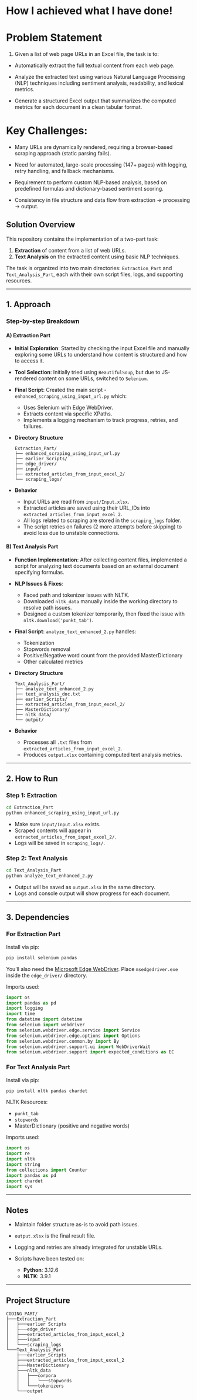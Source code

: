 # How I achieved what I have done!

# Problem Statement
1. Given a list of web page URLs in an Excel file, the task is to:

- Automatically extract the full textual content from each web page.

- Analyze the extracted text using various Natural Language Processing (NLP) techniques including sentiment analysis, readability, and lexical metrics.

- Generate a structured Excel output that summarizes the computed metrics for each document in a clean tabular format.

# Key Challenges:
- Many URLs are dynamically rendered, requiring a browser-based scraping approach (static parsing fails).

- Need for automated, large-scale processing (147+ pages) with logging, retry handling, and fallback mechanisms.

- Requirement to perform custom NLP-based analysis, based on predefined formulas and dictionary-based sentiment scoring.

- Consistency in file structure and data flow from extraction → processing → output.

## Solution Overview

This repository contains the implementation of a two-part task:

1. **Extraction** of content from a list of web URLs.
2. **Text Analysis** on the extracted content using basic NLP techniques.

The task is organized into two main directories: `Extraction_Part` and `Text_Analysis_Part`, each with their own script files, logs, and supporting resources.

---

## 1. Approach

### Step-by-step Breakdown

#### A) **Extraction Part**

* **Initial Exploration**: Started by checking the input Excel file and manually exploring some URLs to understand how content is structured and how to access it.

* **Tool Selection**: Initially tried using `BeautifulSoup`, but due to JS-rendered content on some URLs, switched to `Selenium`.

* **Final Script**: Created the main script - `enhanced_scraping_using_input_url.py` which:

  * Uses Selenium with Edge WebDriver.
  * Extracts content via specific XPaths.
  * Implements a logging mechanism to track progress, retries, and failures.

* **Directory Structure**

  ```
  Extraction_Part/
  ├── enhanced_scraping_using_input_url.py
  ├── earlier Scripts/
  ├── edge_driver/
  ├── input/
  ├── extracted_articles_from_input_excel_2/
  └── scraping_logs/
  ```

* **Behavior**

  * Input URLs are read from `input/Input.xlsx`.
  * Extracted articles are saved using their URL\_IDs into `extracted_articles_from_input_excel_2`.
  * All logs related to scraping are stored in the `scraping_logs` folder.
  * The script retries on failures (2 more attempts before skipping) to avoid loss due to unstable connections.

#### B) **Text Analysis Part**

* **Function Implementation**: After collecting content files, implemented a script for analyzing text documents based on an external document specifying formulas.

* **NLP Issues & Fixes**:

  * Faced path and tokenizer issues with NLTK.
  * Downloaded `nltk_data` manually inside the working directory to resolve path issues.
  * Designed a custom tokenizer temporarily, then fixed the issue with `nltk.download('punkt_tab')`.

* **Final Script**: `analyze_text_enhanced_2.py` handles:

  * Tokenization
  * Stopwords removal
  * Positive/Negative word count from the provided MasterDictionary
  * Other calculated metrics

* **Directory Structure**

  ```
  Text_Analysis_Part/
  ├── analyze_text_enhanced_2.py
  ├── text_analysis_doc.txt
  ├── earlier_Scripts/
  ├── extracted_articles_from_input_excel_2/
  ├── MasterDictionary/
  ├── nltk_data/
  └── output/
  ```

* **Behavior**

  * Processes all `.txt` files from `extracted_articles_from_input_excel_2`.
  * Produces `output.xlsx` containing computed text analysis metrics.

---

## 2. How to Run

### Step 1: Extraction

```bash
cd Extraction_Part
python enhanced_scraping_using_input_url.py
```

* Make sure `input/Input.xlsx` exists.
* Scraped contents will appear in `extracted_articles_from_input_excel_2/`.
* Logs will be saved in `scraping_logs/`.

### Step 2: Text Analysis

```bash
cd Text_Analysis_Part
python analyze_text_enhanced_2.py
```

* Output will be saved as `output.xlsx` in the same directory.
* Logs and console output will show progress for each document.

---

## 3. Dependencies

### For Extraction Part

Install via pip:

```bash
pip install selenium pandas
```

You’ll also need the [Microsoft Edge WebDriver](https://developer.microsoft.com/en-in/microsoft-edge/tools/webdriver?form=MA13LH#downloads). Place `msedgedriver.exe` inside the `edge_driver/` directory.

Imports used:

```python
import os
import pandas as pd
import logging
import time
from datetime import datetime
from selenium import webdriver
from selenium.webdriver.edge.service import Service
from selenium.webdriver.edge.options import Options
from selenium.webdriver.common.by import By
from selenium.webdriver.support.ui import WebDriverWait
from selenium.webdriver.support import expected_conditions as EC
```

### For Text Analysis Part

Install via pip:

```bash
pip install nltk pandas chardet
```

NLTK Resources:

* `punkt_tab`
* `stopwords`
* MasterDictionary (positive and negative words)

Imports used:

```python
import os
import re
import nltk
import string
from collections import Counter
import pandas as pd
import chardet
import sys
```

---

## Notes

* Maintain folder structure as-is to avoid path issues.
* `output.xlsx` is the final result file.
* Logging and retries are already integrated for unstable URLs.
* Scripts have been tested on:

  * **Python**: 3.12.6
  * **NLTK**: 3.9.1

---

## Project Structure

```
CODING_PART/
├───Extraction_Part
│   ├───earlier Scripts
│   ├───edge_driver
│   ├───extracted_articles_from_input_excel_2
│   ├───input
│   └───scraping_logs
└───Text_Analysis_Part
    ├───earlier_Scripts
    ├───extracted_articles_from_input_excel_2
    ├───MasterDictionary
    ├───nltk_data
    │   ├───corpora
    │   │   └───stopwords
    │   └───tokenizers
    └───output
```